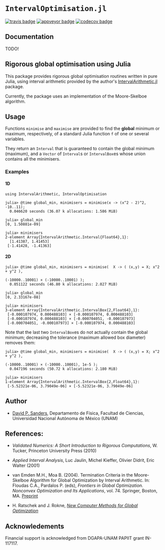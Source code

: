 # `IntervalOptimisation.jl`

[![travis badge][travis_badge]][travis_url]
[![appveyor badge][appveyor_badge]][appveyor_url]
[![codecov badge][codecov_badge]][codecov_url]

## Documentation
TODO!

[travis_badge]: https://travis-ci.org/JuliaIntervals/IntervalOptimisation.jl.svg?branch=master
[travis_url]: https://travis-ci.org/JuliaIntervals/IntervalOptimisation.jl

[appveyor_badge]: https://ci.appveyor.com/api/projects/status/github/JuliaIntervals/IntervalOptimisation.jl?svg=true&branch=master
[appveyor_url]: https://ci.appveyor.com/project/JuliaIntervals/intervaloptimisation-jl

[codecov_badge]: http://codecov.io/github/JuliaIntervals/IntervalOptimisation.jl/coverage.svg?branch=master
[codecov_url]: http://codecov.io/github/JuliaIntervals/IntervalOptimisation.jl?branch=master

[documenter_stable]: https://JuliaIntervals.github.io/IntervalOptimisation.jl/stable
[documenter_latest]: https://JuliaIntervals.github.io/IntervalOptimisation.jl/latest


## Rigorous global optimisation using Julia

This package provides rigorous global optimisation routines written in pure Julia, using interval arithmetic provided by the author's [IntervalArithmetic.jl](https://github.com/JuliaIntervals/IntervalArithmetic.jl) package.

Currently, the package uses an implementation of the Moore-Skelboe algorithm.

## Usage  

Functions `minimise` and `maximise` are provided to find the **global** minimum or maximum, respectively, of a standard Julia function `f` of one or several variables.

They return an `Interval` that is guaranteed to contain the global minimum (maximum), and a `Vector` of `Interval`s or `IntervalBox`es whose union contains all the minimisers.

### Examples


#### 1D
```
using IntervalArithmetic, IntervalOptimisation

julia> @time global_min, minimisers = minimise(x -> (x^2 - 2)^2, -10..11);
  0.046620 seconds (36.07 k allocations: 1.586 MiB)

julia> global_min
[0, 1.50881e-09]

julia> minimisers
2-element Array{IntervalArithmetic.Interval{Float64},1}:
  [1.41387, 1.41453]
 [-1.41428, -1.41363]
```

#### 2D

```
julia> @time global_min, minimisers = minimise(  X -> ( (x,y) = X; x^2 + y^2 ),
                                                        (-10000..10001) × (-10000..10001) );
  0.051122 seconds (46.80 k allocations: 2.027 MiB)

julia> global_min
[0, 2.33167e-08]

julia> minimisers
3-element Array{IntervalArithmetic.IntervalBox{2,Float64},1}:
 [-0.000107974, 0.000488103] × [-0.000107974, 0.000488103]
 [-0.000107974, 0.000488103] × [-0.000704051, -0.000107973]
 [-0.000704051, -0.000107973] × [-0.000107974, 0.000488103]
```
Note that the last two `IntervalBox`es do not actually contain the global minimum;
decreasing the tolerance (maximum allowed box diameter) removes them:

```
julia> @time global_min, minimisers = minimise(  X -> ( (x,y) = X; x^2 + y^2 ),
                                                               (-10000..10001) × (-10000..10001), 1e-5 );
  0.047196 seconds (50.72 k allocations: 2.180 MiB)

julia> minimisers
1-element Array{IntervalArithmetic.IntervalBox{2,Float64},1}:
 [-5.52321e-06, 3.79049e-06] × [-5.52321e-06, 3.79049e-06]
 ```

## Author

- [David P. Sanders](http://sistemas.fciencias.unam.mx/~dsanders),
Departamento de Física, Facultad de Ciencias, Universidad Nacional Autónoma de México (UNAM)


## References:

- *Validated Numerics: A Short Introduction to Rigorous Computations*, W. Tucker, Princeton University Press (2010)

- *Applied Interval Analysis*, Luc Jaulin, Michel Kieffer, Olivier Didrit, Eric Walter (2001)

- van Emden M.H., Moa B. (2004). Termination Criteria in the Moore-Skelboe Algorithm for Global Optimization by Interval Arithmetic. In: Floudas C.A., Pardalos P. (eds), *Frontiers in Global Optimization. Nonconvex Optimization and Its Applications*, vol. 74. Springer, Boston, MA. [Preprint](http://webhome.cs.uvic.ca/~vanemden/Publications/mooreSkelb.pdf)

- H. Ratschek and J. Rokne, [*New Computer Methods for Global Optimization*](http://pages.cpsc.ucalgary.ca/~rokne/global_book.pdf)

## Acknowledements
Financial support is acknowledged from DGAPA-UNAM PAPIIT grant IN-117117.
